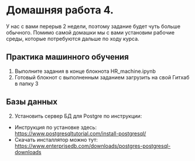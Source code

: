 # Домашняя работа 4. 

У нас с вами перерыв 2 недели, поэтому задание будет чуть больше обычного. Помимо самой домашки мы с вами установим рабочие среды, которые потребуются дальше по ходу курса. 

## Практика машинного обучения

1. Выполните задания в конце блокнота HR_machine.ipynb
2. Готовый блокнот с выполненным заданием загрузить на свой Гитхаб в папку 3

## Базы данных

2. Установить сервер БД для Postgre по инструкции:
* Инструкция по установке здесь: https://www.postgresqltutorial.com/install-postgresql/
* Скачать инсталлятор можно тут: https://www.enterprisedb.com/downloads/postgres-postgresql-downloads
